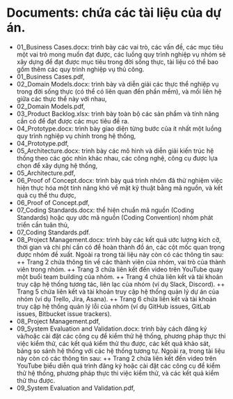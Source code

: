 # Documents: chứa các tài liệu của dự án.
+ 01_Business Cases.docx: trình bày các vai trò, các vấn đề, các mục tiêu một vai trò mong muốn đạt được, các luồng quy trình nghiệp vụ nhóm sẽ xây dựng để đạt được mục tiêu trong đời sống thực, tài liệu có thể bao gồm thêm các quy trình nghiệp vụ thủ công.
+ 01_Business Cases.pdf,
+ 02_Domain Models.docx: trình bày và diễn giải các thực thể nghiệp vụ trong đời sống thực (có thể có liên quan đến phần mềm), và mối liên hệ giữa các thực thể này với nhau,
+ 02_Domain Models.pdf,
+ 03_Product Backlog.xlsx: trình bày toàn bộ các sản phẩm và tính năng cần có để đạt được các mục tiêu đề ra.
+ 04_Prototype.docx: trình bày giao diện từng bước của ít nhất một luồng quy trình nghiệp vụ chính trong hệ thống,
+ 04_Prototype.pdf,
+ 05_Architecture.docx: trình bày các mô hình và diễn giải kiến trúc hệ thống theo các góc nhìn khác nhau, các công nghệ, công cụ được lựa chọn để xây dựng hệ thống,
+ 05_Architecture.pdf,
+ 06_Proof of Concept.docx: trình bày quá trình nhóm đã thử nghiệm việc hiện thực hóa một tính năng khó về mặt kỹ thuật bằng mã nguồn, và kết quả cụ thể thu được,
+ 06_Proof of Concept.pdf,
+ 07_Coding Standards.docx: thể hiện chuẩn mã nguồn (Coding Standards) hoặc quy ước mã nguồn (Coding Convention) nhóm phát triển cần tuân thủ,
+ 07_Coding Standards.pdf.
+ 08_Project Management.docx: trình bày các kết quả ước lượng kích cỡ, thời gian và chi phí cần có để hoàn thành đồ án, các cột mốc quan trọng được nhóm đề xuất. Ngoài ra trong tài liệu này còn có các thông tin sau:
++ Trang 2 chứa thông tin về các thành viên của nhóm, vai trò của thành viên trong nhóm.
++ Trang 3 chứa liên kết đến video trên YouTube quay một buổi team building của nhóm.
++ Trang 4 chứa liên kết và tài khoản truy cập hệ thống tương tác, liên lạc của nhóm (ví dụ Slack, Discord).
++ Trang 5 chứa liên kết và tài khoản truy cập hệ thống quản lý dự án của nhóm (ví dụ Trello, Jira, Asana).
++ Trang 6 chứa liên kết và tài khoản truy cập hệ thống quản lý lỗi của nhóm (ví dụ GitHub issues, GitLab issues, Bitbucket issue trackers).
+ 08_Project Management.pdf,
+ 09_System Evaluation and Validation.docx: trình bày cách đăng ký và/hoặc cài đặt các công cụ để kiểm thử hệ thống, phương pháp thực thi việc kiểm thử, các kết quả kiểm thử thu được, các kết quả khảo sát, bảng so sánh hệ thống với các hệ thống tương tự. Ngoài ra, trong tài liệu này còn có các thông tin sau:
++ Trang 2 chứa liên kết đến video trên YouTube biểu diễn quá trình đăng ký hoặc cài đặt các công cụ để kiểm thử hệ thống, phương pháp thực thi việc kiểm thử, và các kết quả kiểm thử thu được.
+ 09_System Evaluation and Validation.pdf,


